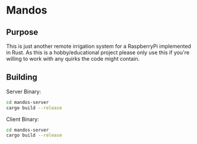 # Mandos

## Purpose
This is just another remote irrigation system for a RaspberryPi implemented in Rust.
As this is a hobby/educational project please only use this if you're willing to work with any quirks the code might contain.

## Building
Server Binary:
```Bash
cd mandos-server
cargo build --release
```
Client Binary:
```Bash
cd mandos-server
cargo build --release
```